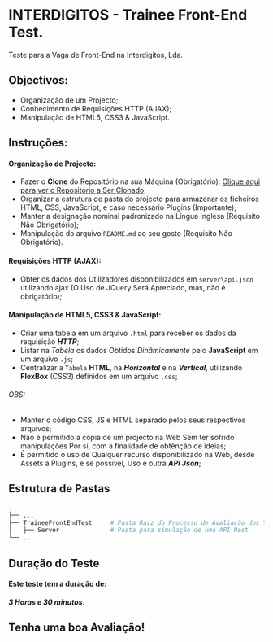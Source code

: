 # INTERDIGITOS - Trainee Front-End Test.
Teste para a Vaga de Front-End na Interdigitos, Lda.

## Objectivos:
* Organização de um Projecto;
* Conhecimento de Requisições HTTP (AJAX);
* Manipulação de HTML5, CSS3 & JavaScript.

## Instruções:

#### Organização de Projecto:
* Fazer o __Clone__ do Repositório na sua Máquina (Obrigatório): [Clique aqui para ver o Repositório a Ser Clonado](https://github.com/euclidesdry/INTERDIGITOS);
* Organizar a estrutura de pasta do projecto para armazenar os ficheiros HTML, CSS, JavaScript, e caso necessário Plugins (Importante);
* Manter a designação nominal padronizado na Língua Inglesa (Requisito Não Obrigatório);
* Manipulação do arquivo `README.md` ao seu gosto (Requisito Não Obrigatório).

#### Requisições HTTP (AJAX):
* Obter os dados dos Utilizadores disponibilizados em `server\api.json` utilizando ajax (O Uso de JQuery Será Apreciado, mas, não é obrigatório);

#### Manipulação de HTML5, CSS3 & JavaScript:
* Criar uma tabela em um arquivo `.html` para receber os dados da requisição ***HTTP***;
* Listar na _Tabela_ os dados Obtidos _Dinâmicamente_ pelo __JavaScript__ em um arquivo `.js`;
* Centralizar a `Tabela` **HTML**, na ***Horizontal*** e na ***Vertical***, utilizando **FlexBox** (CSS3) definidos em um arquivo `.css`;

###### OBS: 
  * Manter o código CSS, JS e HTML separado pelos seus respectivos arquivos;
  * Não é permitido a cópia de um projecto na Web Sem ter sofrido manipulações Por si, com a finalidade de obtênção de ideias;
  * É permitido o uso de Qualquer recurso disponibilizado na Web, desde Assets a Plugins, e se possível, Uso e outra ***API Json***;

## Estrutura de Pastas

```bash
.
├── ...
├── TraineeFrontEndTest     # Pasta Raíz do Processo de Avaliação dos Trainee
│   ├── Server              # Pasta para simulação de uma API Rest
└── ...
```
## Duração do Teste

#### Este teste tem a duração de: ####
 ***3 Horas e 30 minutos***.

## Tenha uma boa Avaliação!
